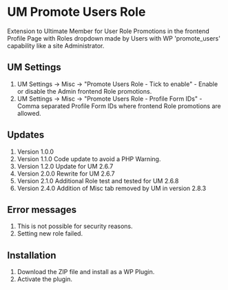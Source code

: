 # UM Promote Users Role
Extension to Ultimate Member for User Role Promotions in the frontend Profile Page with Roles dropdown made by Users with WP 'promote_users' capability like a site Administrator.

## UM Settings
1. UM Settings -> Misc -> "Promote Users Role - Tick to enable" - Enable or disable the Admin frontend Role promotions.
2. UM Settings -> Misc -> "Promote Users Role - Profile Form IDs" - Comma separated Profile Form IDs where frontend Role promotions are allowed.

## Updates
1. Version 1.0.0
2. Version 1.1.0 Code update to avoid a PHP Warning.
3. Version 1.2.0 Update for UM 2.6.7
4. Version 2.0.0 Rewrite for UM 2.6.7
5. Version 2.1.0 Additional Role test and tested for UM 2.6.8
6. Version 2.4.0 Addition of Misc tab removed by UM in version 2.8.3

## Error messages
1. This is not possible for security reasons.
2. Setting new role failed.

## Installation
1. Download the ZIP file and install as a WP Plugin.
2. Activate the plugin.
